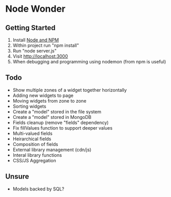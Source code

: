 Node Wonder
===
## Getting Started
1. Install [Node and NPM](http://nodejs.org/download/)
2. Within project run "npm install"
3. Run "node server.js"
4. Visit [http://localhost:3000](http://localhost:3000)
5. When debugging and programming using nodemon (from npm is useful)

## Todo
* Show multiple zones of a widget together horizontally
* Adding new widgets to page
* Moving widgets from zone to zone
* Sorting widgets
* Create a "model" stored in the file system
* Create a "model" stored in MongoDB
* Fields cleanup (remove "fields" dependency)
* Fix fillValues function to support deeper values
* Multi-valued fields
* Heirarchical fields
* Composition of fields
* External library management (cdn/js)
* Interal library functions
* CSS/JS Aggregation

## Unsure
* Models backed by SQL?
